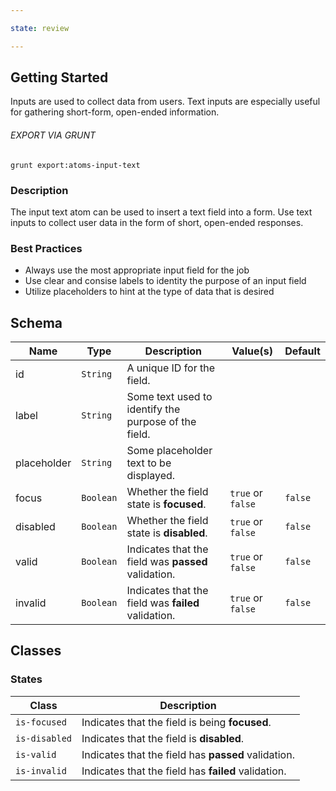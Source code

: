 ```yaml
---

state: review

---
```


## Getting Started

Inputs are used to collect data from users. Text inputs are especially useful for gathering short-form, open-ended information.

###### EXPORT VIA GRUNT

```
grunt export:atoms-input-text
```


### Description

The input text atom can be used to insert a text field into a form. Use text inputs to collect user data in the form of short, open-ended responses.


### Best Practices

- Always use the most appropriate input field for the job
- Use clear and consise labels to identity the purpose of an input field
- Utilize placeholders to hint at the type of data that is desired


## Schema

| Name        | Type      | Description                                           | Value(s)            | Default   |
|-------------|-----------|-------------------------------------------------------|---------------------|-----------|
| id          | `String`  | A unique ID for the field.                            |                     |           |
| label       | `String`  | Some text used to identify the purpose of the field.  |                     |           |
| placeholder | `String`  | Some placeholder text to be displayed.                |                     |           |
| focus       | `Boolean` | Whether the field state is **focused**.               | `true` or `false`   | `false`   |
| disabled    | `Boolean` | Whether the field state is **disabled**.              | `true` or `false`   | `false`   |
| valid       | `Boolean` | Indicates that the field was **passed** validation.   | `true` or `false`   | `false`   |
| invalid     | `Boolean` | Indicates that the field was **failed** validation.   | `true` or `false`   | `false`   |


## Classes

### States

| Class             | Description                                                           |
|-------------------|-----------------------------------------------------------------------|
| `is-focused`      | Indicates that the field is being **focused**.                        |
| `is-disabled`     | Indicates that the field is **disabled**.                             |
| `is-valid`        | Indicates that the field has **passed** validation.                   |
| `is-invalid`      | Indicates that the field has **failed** validation.                   |

